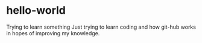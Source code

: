 # hello-world
Trying to learn something
Just trying to learn coding and how git-hub works in hopes of improving my knowledge. 
